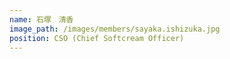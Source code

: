 ```yaml
---
name: 石塚　清香
image_path: /images/members/sayaka.ishizuka.jpg
position: CSO (Chief Softcream Officer)
---
```

